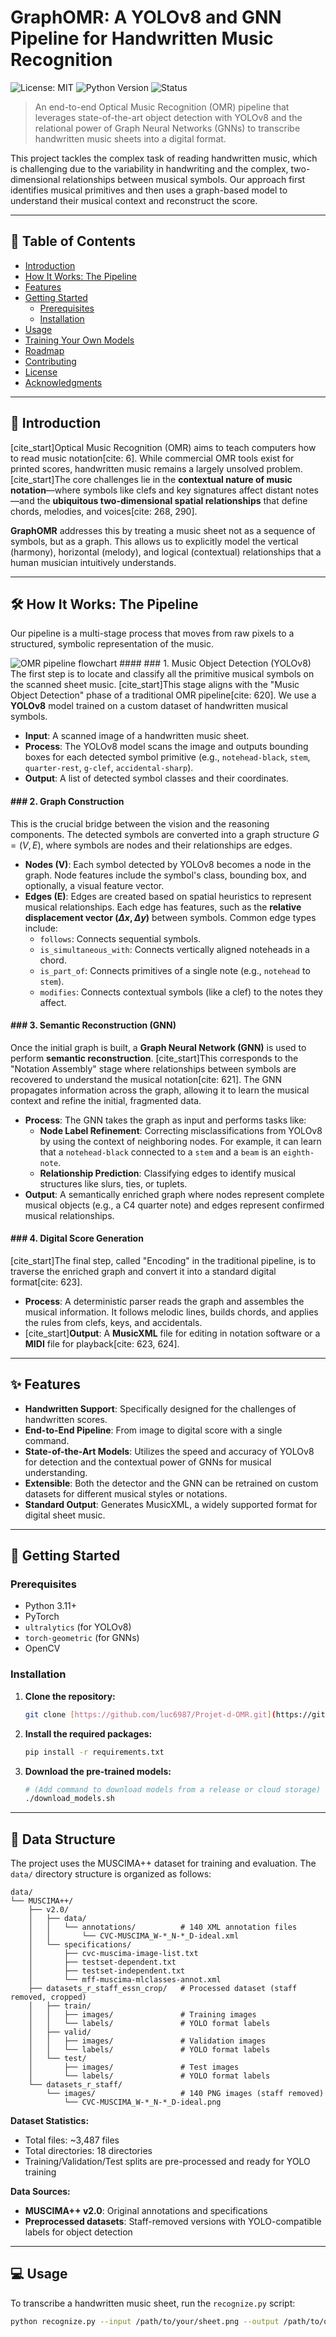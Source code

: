 # GraphOMR: A YOLOv8 and GNN Pipeline for Handwritten Music Recognition

![License: MIT](https://img.shields.io/badge/License-MIT-yellow.svg)
![Python Version](https://img.shields.io/badge/python-3.9+-blue.svg)
![Status](https://img.shields.io/badge/status-in--development-orange)

> An end-to-end Optical Music Recognition (OMR) pipeline that leverages state-of-the-art object detection with YOLOv8 and the relational power of Graph Neural Networks (GNNs) to transcribe handwritten music sheets into a digital format.

This project tackles the complex task of reading handwritten music, which is challenging due to the variability in handwriting and the complex, two-dimensional relationships between musical symbols. Our approach first identifies musical primitives and then uses a graph-based model to understand their musical context and reconstruct the score.

---
## 📜 Table of Contents
* [Introduction](#-introduction)
* [How It Works: The Pipeline](#-how-it-works-the-pipeline)
* [Features](#-features)
* [Getting Started](#-getting-started)
  * [Prerequisites](#prerequisites)
  * [Installation](#installation)
* [Usage](#-usage)
* [Training Your Own Models](#-training-your-own-models)
* [Roadmap](#-roadmap)
* [Contributing](#-contributing)
* [License](#-license)
* [Acknowledgments](#-acknowledgments)

---
## 🎵 Introduction

[cite_start]Optical Music Recognition (OMR) aims to teach computers how to read music notation[cite: 6]. While commercial OMR tools exist for printed scores, handwritten music remains a largely unsolved problem. [cite_start]The core challenges lie in the **contextual nature of music notation**—where symbols like clefs and key signatures affect distant notes—and the **ubiquitous two-dimensional spatial relationships** that define chords, melodies, and voices[cite: 268, 290].

**GraphOMR** addresses this by treating a music sheet not as a sequence of symbols, but as a graph. This allows us to explicitly model the vertical (harmony), horizontal (melody), and logical (contextual) relationships that a human musician intuitively understands.

---
## 🛠️ How It Works: The Pipeline

Our pipeline is a multi-stage process that moves from raw pixels to a structured, symbolic representation of the music.

![OMR pipeline flowchart](https://i.imgur.com/example-pipeline-image.png) #### ### 1. Music Object Detection (YOLOv8)
The first step is to locate and classify all the primitive musical symbols on the scanned sheet music. [cite_start]This stage aligns with the "Music Object Detection" phase of a traditional OMR pipeline[cite: 620]. We use a **YOLOv8** model trained on a custom dataset of handwritten musical symbols.

* **Input**: A scanned image of a handwritten music sheet.
* **Process**: The YOLOv8 model scans the image and outputs bounding boxes for each detected symbol primitive (e.g., `notehead-black`, `stem`, `quarter-rest`, `g-clef`, `accidental-sharp`).
* **Output**: A list of detected symbol classes and their coordinates.

#### ### 2. Graph Construction
This is the crucial bridge between the vision and the reasoning components. The detected symbols are converted into a graph structure $G = (V, E)$, where symbols are nodes and their relationships are edges.

* **Nodes (V)**: Each symbol detected by YOLOv8 becomes a node in the graph. Node features include the symbol's class, bounding box, and optionally, a visual feature vector.
* **Edges (E)**: Edges are created based on spatial heuristics to represent musical relationships. Each edge has features, such as the **relative displacement vector $(\Delta x, \Delta y)$** between symbols. Common edge types include:
    * `follows`: Connects sequential symbols.
    * `is_simultaneous_with`: Connects vertically aligned noteheads in a chord.
    * `is_part_of`: Connects primitives of a single note (e.g., `notehead` to `stem`).
    * `modifies`: Connects contextual symbols (like a clef) to the notes they affect.

#### ### 3. Semantic Reconstruction (GNN)
Once the initial graph is built, a **Graph Neural Network (GNN)** is used to perform **semantic reconstruction**. [cite_start]This corresponds to the "Notation Assembly" stage where relationships between symbols are recovered to understand the musical notation[cite: 621]. The GNN propagates information across the graph, allowing it to learn the musical context and refine the initial, fragmented data.

* **Process**: The GNN takes the graph as input and performs tasks like:
    * **Node Label Refinement**: Correcting misclassifications from YOLOv8 by using the context of neighboring nodes. For example, it can learn that a `notehead-black` connected to a `stem` and a `beam` is an `eighth-note`.
    * **Relationship Prediction**: Classifying edges to identify musical structures like slurs, ties, or tuplets.
* **Output**: A semantically enriched graph where nodes represent complete musical objects (e.g., a C4 quarter note) and edges represent confirmed musical relationships.

#### ### 4. Digital Score Generation
[cite_start]The final step, called "Encoding" in the traditional pipeline, is to traverse the enriched graph and convert it into a standard digital format[cite: 623].

* **Process**: A deterministic parser reads the graph and assembles the musical information. It follows melodic lines, builds chords, and applies the rules from clefs, keys, and accidentals.
* [cite_start]**Output**: A **MusicXML** file for editing in notation software or a **MIDI** file for playback[cite: 623, 624].

---
## ✨ Features
* **Handwritten Support**: Specifically designed for the challenges of handwritten scores.
* **End-to-End Pipeline**: From image to digital score with a single command.
* **State-of-the-Art Models**: Utilizes the speed and accuracy of YOLOv8 for detection and the contextual power of GNNs for musical understanding.
* **Extensible**: Both the detector and the GNN can be retrained on custom datasets for different musical styles or notations.
* **Standard Output**: Generates MusicXML, a widely supported format for digital sheet music.

---
## 🚀 Getting Started

### Prerequisites
* Python 3.11+
* PyTorch
* `ultralytics` (for YOLOv8)
* `torch-geometric` (for GNNs)
* OpenCV

### Installation

1.  **Clone the repository:**
    ```bash
    git clone [https://github.com/luc6987/Projet-d-OMR.git](https://github.com/luc6987/Projet-d-OMR.git)
    ```

2.  **Install the required packages:**
    ```bash
    pip install -r requirements.txt
    ```

3.  **Download the pre-trained models:**
    ```bash
    # (Add command to download models from a release or cloud storage)
    ./download_models.sh
    ```

---
## 📁 Data Structure

The project uses the MUSCIMA++ dataset for training and evaluation. The `data/` directory structure is organized as follows:

```
data/
└── MUSCIMA++/
    ├── v2.0/
    │   ├── data/
    │   │   └── annotations/          # 140 XML annotation files
    │   │       └── CVC-MUSCIMA_W-*_N-*_D-ideal.xml
    │   └── specifications/
    │       ├── cvc-muscima-image-list.txt
    │       ├── testset-dependent.txt
    │       ├── testset-independent.txt
    │       └── mff-muscima-mlclasses-annot.xml
    ├── datasets_r_staff_essn_crop/   # Processed dataset (staff removed, cropped)
    │   ├── train/
    │   │   ├── images/               # Training images
    │   │   └── labels/               # YOLO format labels
    │   ├── valid/
    │   │   ├── images/               # Validation images
    │   │   └── labels/               # YOLO format labels
    │   └── test/
    │       ├── images/               # Test images
    │       └── labels/               # YOLO format labels
    └── datasets_r_staff/
        └── images/                   # 140 PNG images (staff removed)
            └── CVC-MUSCIMA_W-*_N-*_D-ideal.png
```

**Dataset Statistics:**
- Total files: ~3,487 files
- Total directories: 18 directories
- Training/Validation/Test splits are pre-processed and ready for YOLO training

**Data Sources:**
- **MUSCIMA++ v2.0**: Original annotations and specifications
- **Preprocessed datasets**: Staff-removed versions with YOLO-compatible labels for object detection

---
## 💻 Usage

To transcribe a handwritten music sheet, run the `recognize.py` script:

```bash
python recognize.py --input /path/to/your/sheet.png --output /path/to/output/score.xml
